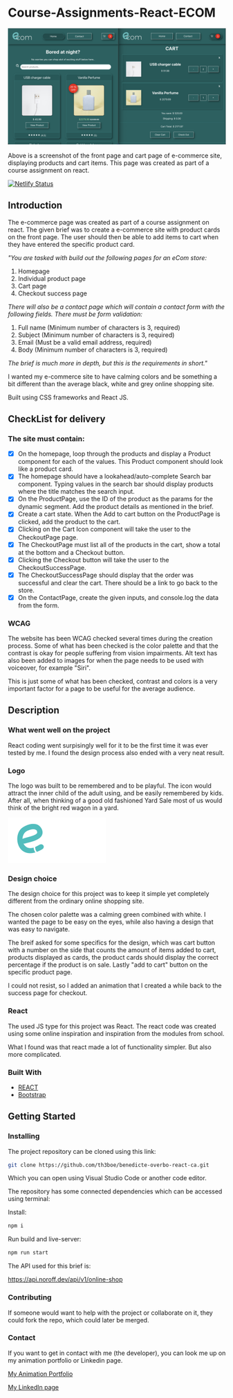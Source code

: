 # Course-Assignments-React-ECOM

![image](/src/images/ecom-preview-image.png)

Above is a screenshot of the front page and cart page of e-commerce site, displaying products and cart items. This page was created as part of a course assignment on react.

[![Netlify Status](https://api.netlify.com/api/v1/badges/b0bbdff6-5ce9-4b85-89dc-b19e3f7f973f/deploy-status)](https://app.netlify.com/sites/boe-com/deploys)

## Introduction

The e-commerce page was created as part of a course assignment on react. The given brief was to create a e-commerce site with product cards on the front page. The user should then be able to add items to cart when they have entered the specific product card.

_"You are tasked with build out the following pages for an eCom store:_

1. Homepage
2. Individual product page
3. Cart page
4. Checkout success page

_There will also be a contact page which will contain a contact form with the following fields. There must be form validation:_

1. Full name (Minimum number of characters is 3, required)
2. Subject (Minimum number of characters is 3, required)
3. Email (Must be a valid email address, required)
4. Body (Minimum number of characters is 3, required)

_The brief is much more in depth, but this is the requirements in short."_

I wanted my e-commerce site to have calming colors and be something a bit different than the average black, white and grey online shopping site.

Built using CSS frameworks and React JS.

## CheckList for delivery

### The site must contain:

- [x] On the homepage, loop through the products and display a Product component for each of the values. This Product component should look like a product card.
- [x] The homepage should have a lookahead/auto-complete Search bar component. Typing values in the search bar should display products where the title matches the search input.
- [x] On the ProductPage, use the ID of the product as the params for the dynamic segment. Add the product details as mentioned in the brief.
- [x] Create a cart state. When the Add to cart button on the ProductPage is clicked, add the product to the cart.
- [x] Clicking on the Cart Icon component will take the user to the CheckoutPage page.
- [x] The CheckoutPage must list all of the products in the cart, show a total at the bottom and a Checkout button.
- [x] Clicking the Checkout button will take the user to the CheckoutSuccessPage.
- [x] The CheckoutSuccessPage should display that the order was successful and clear the cart. There should be a link to go back to the store.
- [x] On the ContactPage, create the given inputs, and console.log the data from the form.

### WCAG

The website has been WCAG checked several times during the creation process. Some of what has been checked is the color palette and that the contrast is okay for people suffering from vision impairments. Alt text has also been added to images for when the page needs to be used with voiceover, for example "Siri".

This is just some of what has been checked, contrast and colors is a very important factor for a page to be useful for the average audience.

## Description

### What went well on the project

React coding went surpisingly well for it to be the first time it was ever tested by me. I found the design process also ended with a very neat result.

### Logo

The logo was built to be remembered and to be playful. The icon would attract the inner child of the adult using, and be easily remembered by kids. After all, when thinking of a good old fashioned Yard Sale most of us would think of the bright red wagon in a yard.

![image](/src/images/logo.png)

### Design choice

The design choice for this project was to keep it simple yet completely different from the ordinary online shopping site.

The chosen color palette was a calming green combined with white. I wanted the page to be easy on the eyes, while also having a design that was easy to navigate.

The breif asked for some specifics for the design, which was cart button with a number on the side that counts the amount of items added to cart, products displayed as cards, the product cards should display the correct percentage if the product is on sale. Lastly "add to cart" button on the specific product page.

I could not resist, so I added an animation that I created a while back to the success page for checkout.

### React

The used JS type for this project was React. The react code was created using some online inspiration and inspiration from the modules from school.

What I found was that react made a lot of functionality simpler. But also more complicated.

### Built With

- [REACT](https://react.dev/)
- [Bootstrap](https://react-bootstrap.netlify.app/)

## Getting Started

### Installing

The project repository can be cloned using this link:

```bash
git clone https://github.com/th3boe/benedicte-overbo-react-ca.git
```

Which you can open using Visual Studio Code or another code editor.

The repository has some connected dependencies which can be accessed using terminal:

Install:

```bash
npm i
```

Run build and live-server:

```bash
npm run start
```

The API used for this brief is:

https://api.noroff.dev/api/v1/online-shop

### Contributing

If someone would want to help with the project or collaborate on it, they could fork the repo, which could later be merged.

### Contact

If you want to get in contact with me (the developer), you can look me up on my animation portfolio or Linkedin page.

[My Animation Portfolio](www.boe3am.com)

[My LinkedIn page](https://www.linkedin.com/in/benedicte-%C3%B8verb%C3%B8-9b35b2162/)
